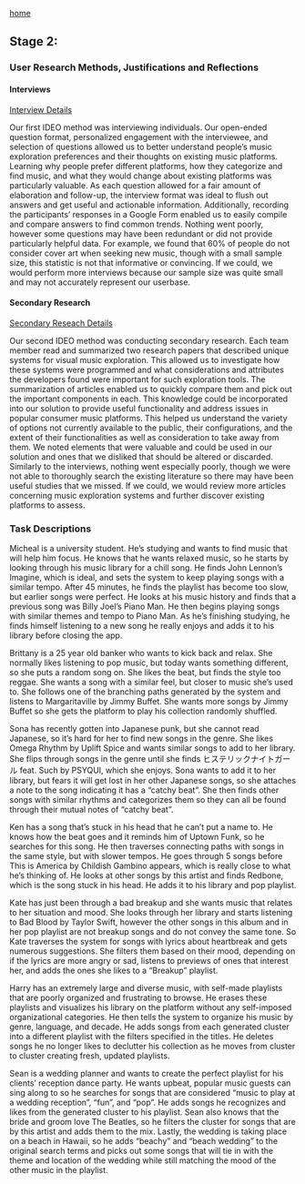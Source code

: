 [home](https://colinauyeng.github.io/CPSC-481--MusicSurf/)
## Stage 2: 

### User Research Methods, Justifications and Reflections

#### Interviews
[Interview Details](https://colinauyeng.github.io/CPSC-481--MusicSurf/Interviews)

Our first IDEO method was interviewing individuals. Our open-ended question format, personalized engagement with the interviewee, and selection of questions allowed us to better understand people’s music exploration preferences and their thoughts on existing music platforms. Learning why people prefer different platforms, how they categorize and find music, and what they would change about existing platforms was particularly valuable. As each question allowed for a fair amount of elaboration and follow-up, the interview format was ideal to flush out answers and get useful and actionable information. Additionally, recording the participants’ responses in a Google Form enabled us to easily compile and compare answers to find common trends. Nothing went poorly, however some questions may have been redundant or did not provide particularly helpful data. For example, we found that 60% of people do not consider cover art when seeking new music, though with a small sample size, this statistic is not that informative or convincing. If we could, we would perform more interviews because our sample size was quite small and may not accurately represent our userbase.

#### Secondary Research
[Secondary Reseach Details](https://colinauyeng.github.io/CPSC-481--MusicSurf/Research)

Our second IDEO method was conducting secondary research. Each team member read and summarized two research papers that described unique systems for visual music exploration. This allowed us to investigate how these systems were programmed and what considerations and attributes the developers found were important for such exploration tools. The summarization of articles enabled us to quickly compare them and pick out the important components in each. This knowledge could be incorporated into our solution to provide useful functionality and address issues in popular consumer music platforms. This helped us understand the variety of options not currently available to the public, their configurations, and the extent of their functionalities as well as consideration to take away from them. We noted elements that were valuable and could be used in our solution and ones that we disliked that should be altered or discarded. Similarly to the interviews, nothing went especially poorly, though we were not able to thoroughly search the existing literature so there may have been useful studies that we missed. If we could, we would review more articles concerning music exploration systems and further discover existing platforms to assess.

### Task Descriptions

Micheal is a university student. He’s studying and wants to find music that will help him focus. He knows that he wants relaxed music, so he starts by looking through his music library for a chill song. He finds John Lennon’s Imagine, which is ideal, and sets the system to keep playing songs with a similar tempo. After 45 minutes, he finds the playlist has become too slow, but earlier songs were perfect. He looks at his music history and finds that a previous song was Billy Joel’s Piano Man. He then begins playing songs with similar themes and tempo to Piano Man. As he’s finishing studying, he finds himself listening to a new song he really enjoys and adds it to his library before closing the app.

Brittany is a 25 year old banker who wants to kick back and relax. She normally likes listening to pop music, but today wants something different, so she puts a random song on. She likes the beat, but finds the style too reggae. She wants a song with a similar feel, but closer to music she’s used to. She follows one of the branching paths generated by the system and listens to Margaritaville by Jimmy Buffet. She wants more songs by Jimmy Buffet so she gets the platform to play his collection randomly shuffled.

Sona has recently gotten into Japanese punk, but she cannot read Japanese, so it’s hard for her to find new songs in the genre. She likes Omega Rhythm by Uplift Spice and wants similar songs to add to her library. She flips through songs in the genre until she finds ヒステリックナイトガール feat. Such  by PSYQUI, which she enjoys. Sona wants to add it to her library, but fears it will get lost in her other Japanese songs, so she attaches a note to the song indicating it has a “catchy beat”. She then finds other songs with similar rhythms and categorizes them so they can all be found through their mutual notes of “catchy beat”. 

Ken has a song that’s stuck in his head that he can’t put a name to. He knows how the beat goes and it reminds him of Uptown Funk, so he searches for this song. He then traverses connecting paths with songs in the same style, but with slower tempos. He goes through 5 songs before This is America by Childish Gambino appears, which is really close to what he’s thinking of. He looks at other songs by this artist and finds Redbone, which is the song stuck in his head. He adds it to his library and pop playlist. 

Kate has just been through a bad breakup and she wants music that relates to her situation and mood. She looks through her library and starts listening to Bad Blood by Taylor Swift, however the other songs in this album and in her pop playlist are not breakup songs and do not convey the same tone. So Kate traverses the system for songs with lyrics about heartbreak and gets numerous suggestions. She filters them based on their mood, depending on if the lyrics are more angry or sad, listens to previews of ones that interest her, and adds the ones she likes to a “Breakup” playlist. 

Harry has an extremely large and diverse music, with self-made playlists that are poorly organized and frustrating to browse. He erases these playlists and visualizes his library on the platform without any self-imposed organizational categories. He then tells the system to organize his music by genre, language, and decade. He adds songs from each generated cluster into a different playlist with the filters specified in the titles. He deletes songs he no longer likes to declutter his collection as he moves from cluster to cluster creating fresh, updated playlists.

Sean is a wedding planner and wants to create the perfect playlist for his clients’ reception dance party. He wants upbeat, popular music guests can sing along to so he searches for songs that are considered “music to play at a wedding reception”, “fun”, and “pop”. He adds songs he recognizes and likes from the generated cluster to his playlist. Sean also knows that the bride and groom love The Beatles, so he filters the cluster for songs that are by this artist and adds them to the mix. Lastly, the wedding is taking place on a beach in Hawaii, so he adds “beachy” and “beach wedding” to the original search terms and picks out some songs that will tie in with the theme and location of the wedding while still matching the mood of the other music in the playlist. 
